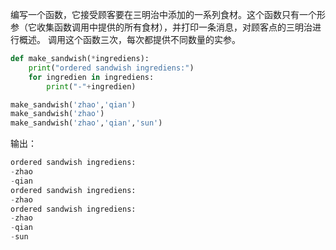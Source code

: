 编写一个函数，它接受顾客要在三明治中添加的一系列食材。这个函数只有一个形参（它收集函数调用中提供的所有食材），并打印一条消息，对顾客点的三明治进行概述。
调用这个函数三次，每次都提供不同数量的实参。
```python
def make_sandwish(*ingrediens):
    print("ordered sandwish ingrediens:")
    for ingredien in ingrediens:
        print("-"+ingredien)

make_sandwish('zhao','qian')
make_sandwish('zhao')
make_sandwish('zhao','qian','sun')

```
输出：
```python
ordered sandwish ingrediens:
-zhao
-qian
ordered sandwish ingrediens:
-zhao
ordered sandwish ingrediens:
-zhao
-qian
-sun
```
